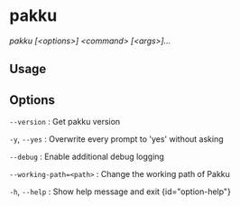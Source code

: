 # pakku

<var name="cmd">pakku</var>
<var name="help">[&lt;options&gt;] &lt;command&gt; [&lt;args&gt;]...</var>

## Usage

<snippet id="snippet-cmd">
    <include from="_template_cmd.md" element-id="template-cmd"/>
</snippet>

## Options

<snippet id="snippet-options">

`--version`
: Get pakku version

`-y`, `--yes`
: Overwrite every prompt to 'yes' without asking

`--debug`
: Enable additional debug logging

`--working-path=<path>`
: Change the working path of Pakku

`-h`, `--help`
: Show help message and exit
{id="option-help"}

</snippet>
